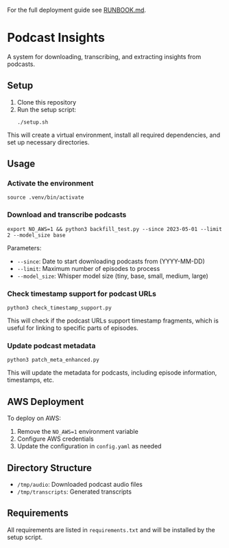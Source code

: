 For the full deployment guide see [RUNBOOK.md](RUNBOOK.md).

# Podcast Insights

A system for downloading, transcribing, and extracting insights from podcasts.

## Setup

1. Clone this repository
2. Run the setup script:
   ```
   ./setup.sh
   ```
   
This will create a virtual environment, install all required dependencies, and set up necessary directories.

## Usage

### Activate the environment
```
source .venv/bin/activate
```

### Download and transcribe podcasts
```
export NO_AWS=1 && python3 backfill_test.py --since 2023-05-01 --limit 2 --model_size base
```

Parameters:
- `--since`: Date to start downloading podcasts from (YYYY-MM-DD)
- `--limit`: Maximum number of episodes to process
- `--model_size`: Whisper model size (tiny, base, small, medium, large)

### Check timestamp support for podcast URLs
```
python3 check_timestamp_support.py
```

This will check if the podcast URLs support timestamp fragments, which is useful for linking to specific parts of episodes.

### Update podcast metadata
```
python3 patch_meta_enhanced.py
```

This will update the metadata for podcasts, including episode information, timestamps, etc.

## AWS Deployment

To deploy on AWS:
1. Remove the `NO_AWS=1` environment variable
2. Configure AWS credentials
3. Update the configuration in `config.yaml` as needed

## Directory Structure

- `/tmp/audio`: Downloaded podcast audio files
- `/tmp/transcripts`: Generated transcripts

## Requirements

All requirements are listed in `requirements.txt` and will be installed by the setup script.
